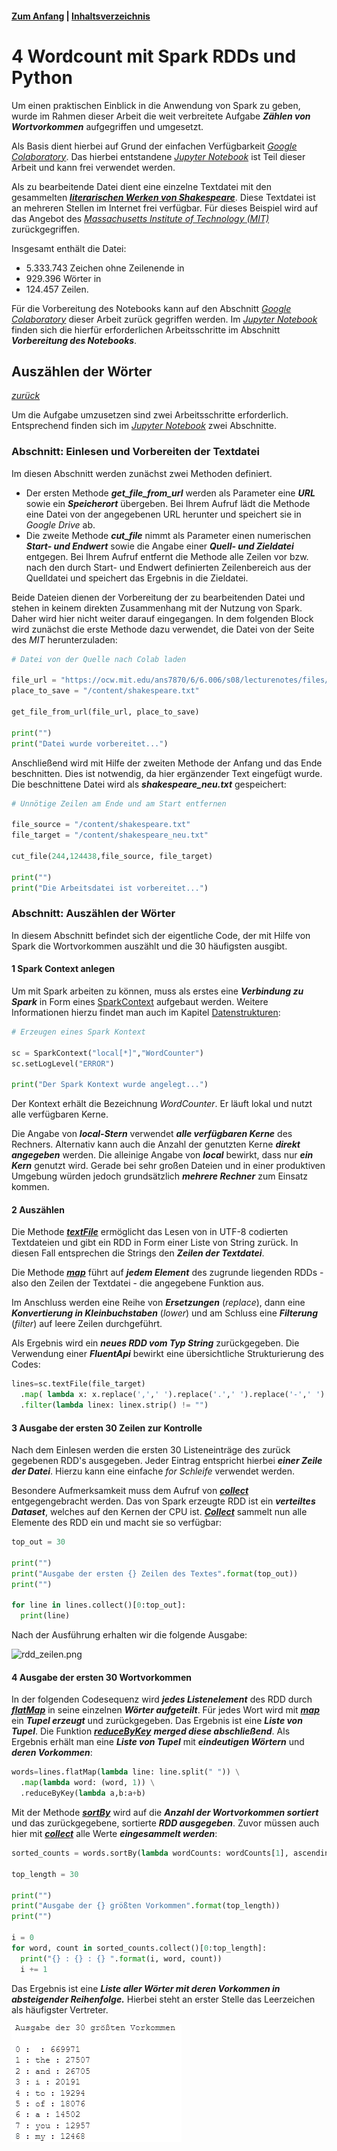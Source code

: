 #### [Zum Anfang](README.md "zur Startseite") | [Inhaltsverzeichnis](00_Inhaltsverzeichnis.md "zum Inhaltsverzeichnis")

# 4 Wordcount mit Spark RDDs und Python

Um einen praktischen Einblick in die Anwendung von Spark zu geben, wurde im Rahmen dieser Arbeit die weit verbreitete Aufgabe ***Zählen von Wortvorkommen*** aufgegriffen und umgesetzt.

Als Basis dient hierbei auf Grund der einfachen Verfügbarkeit [*Google Colaboratory*](03_Mögliche_Umgebungen_für_Spark.md#spark-mit-google-colaboratory-colab "zum Abschnitt"). Das hierbei entstandene [_Jupyter Notebook_](notebook/Wordcount_mit_Spark_RDD.ipynb "zum Notebook") ist Teil dieser Arbeit und kann frei verwendet werden. 

Als zu bearbeitende Datei dient eine einzelne Textdatei mit den gesammelten [***literarischen Werken von Shakespeare***](https://ocw.mit.edu/ans7870/6/6.006/s08/lecturenotes/files/t8.shakespeare.txt "zum Download"). Diese Textdatei ist an mehreren Stellen im Internet frei verfügbar. Für dieses Beispiel wird auf das Angebot des [*Massachusetts Institute of Technology (MIT)*](https://ocw.mit.edu "zur Webseite") zurückgegriffen.

Insgesamt enthält die Datei:

* 5.333.743 Zeichen ohne Zeilenende in
* 929.396 Wörter in
* 124.457 Zeilen.

Für die Vorbereitung des Notebooks kann auf den Abschnitt [_Google Colaboratory_](03_Mögliche_Umgebungen_für_Spark.md#spark-mit-google-colaboratory-colab "zum Abschnitt") dieser Arbeit zurück gegriffen werden. Im [_Jupyter Notebook_](notebook/Wordcount_mit_Spark_RDD.ipynb "zum Notebook") finden sich die hierfür erforderlichen Arbeitsschritte im Abschnitt ***Vorbereitung des Notebooks***.

## Auszählen der Wörter

[_zurück_](04_Wordcount_mit_Spark_RDDs_und_Python.md#4-wordcount-mit-spark-rdds-und-python "Zurück")

Um die Aufgabe umzusetzen sind zwei Arbeitsschritte erforderlich. Entsprechend finden sich im 
[_Jupyter Notebook_](notebook/Wordcount_mit_Spark_RDD.ipynb "zum Notebook") zwei Abschnitte.

### Abschnitt: Einlesen und Vorbereiten der Textdatei

Im diesen Abschnitt werden zunächst zwei Methoden definiert.

* Der ersten Methode ***get_file_from_url*** werden als Parameter eine ***URL*** sowie ein ***Speicherort*** übergeben. Bei Ihrem Aufruf lädt die Methode eine Datei von der angegebenen URL herunter und speichert sie in *Google Drive* ab.
* Die zweite Methode ***cut_file*** nimmt als Parameter einen numerischen ***Start- und Endwert*** sowie die Angabe einer ***Quell- und Zieldatei*** entgegen. Bei Ihrem Aufruf entfernt die Methode alle Zeilen vor bzw. nach den durch Start- und Endwert definierten Zeilenbereich aus der Quelldatei und speichert das Ergebnis in die Zieldatei.

Beide Dateien dienen der Vorbereitung der zu bearbeitenden Datei und stehen in keinem direkten Zusammenhang mit der Nutzung von Spark. Daher wird hier nicht weiter darauf eingegangen. In dem folgenden Block wird zunächst die erste Methode dazu verwendet, die Datei von der Seite des *MIT* herunterzuladen:

```python
# Datei von der Quelle nach Colab laden

file_url = "https://ocw.mit.edu/ans7870/6/6.006/s08/lecturenotes/files/t8.shakespeare.txt"
place_to_save = "/content/shakespeare.txt"

get_file_from_url(file_url, place_to_save)

print("")
print("Datei wurde vorbereitet...")
```

Anschließend wird mit Hilfe der zweiten Methode der Anfang und das Ende beschnitten. Dies ist notwendig, da hier ergänzender Text eingefügt wurde. Die beschnittene Datei wird als ***shakespeare_neu.txt*** gespeichert:

```python
# Unnötige Zeilen am Ende und am Start entfernen

file_source = "/content/shakespeare.txt"
file_target = "/content/shakespeare_neu.txt"

cut_file(244,124438,file_source, file_target)

print("")
print("Die Arbeitsdatei ist vorbereitet...")
```

### Abschnitt: Auszählen der Wörter

In diesem Abschnitt befindet sich der eigentliche Code, der mit Hilfe von Spark die Wortvorkommen auszählt und die 30 häufigsten ausgibt.

#### 1 Spark Context anlegen

Um mit Spark arbeiten zu können, muss als erstes eine ***Verbindung zu Spark*** in Form eines
[SparkContext](https://spark.apache.org/docs/3.1.1/api/python/reference/api/pyspark.SparkContext.html "zur Dokumentation") aufgebaut werden. Weitere Informationen hierzu findet man auch im Kapitel 
[Datenstrukturen](02_Datenstrukturen.md): 

```python
# Erzeugen eines Spark Kontext

sc = SparkContext("local[*]","WordCounter")
sc.setLogLevel("ERROR")

print("Der Spark Kontext wurde angelegt...")
```

Der Kontext erhält die Bezeichnung _WordCounter_. Er läuft lokal und nutzt alle verfügbaren Kerne.

Die Angabe von ***local-Stern*** verwendet ***alle verfügbaren Kerne*** des Rechners. Alternativ kann auch die Anzahl der genutzten Kerne ***direkt angegeben*** werden. Die alleinige Angabe von ***local*** bewirkt, dass nur ***ein Kern*** genutzt wird. Gerade bei sehr großen Dateien und in einer produktiven Umgebung würden jedoch grundsätzlich ***mehrere Rechner*** zum Einsatz kommen.

#### 2 Auszählen

Die Methode [***textFile***](https://spark.apache.org/docs/3.1.1/api/python/reference/api/pyspark.SparkContext.textFile.html "zur Dokumentation") ermöglicht das Lesen von in UTF-8 codierten Textdateien und gibt ein RDD in Form einer Liste von String zurück. In diesen Fall entsprechen die Strings den ***Zeilen der Textdatei***. 

Die Methode [***map***](https://spark.apache.org/docs/latest/api/python/reference/api/pyspark.RDD.map.html "zur Dokumentation") führt auf ***jedem Element*** des zugrunde liegenden RDDs - also den Zeilen der Textdatei - die angegebene Funktion aus.

Im Anschluss werden eine Reihe von ***Ersetzungen*** (*replace*), dann eine ***Konvertierung in Kleinbuchstaben*** (*lower*) und am Schluss eine ***Filterung*** (*filter*) auf leere Zeilen durchgeführt. 

Als Ergebnis wird ein ***neues RDD vom Typ String*** zurückgegeben. Die Verwendung einer ***FluentApi*** bewirkt eine übersichtliche Strukturierung des Codes:

```python
lines=sc.textFile(file_target)
  .map( lambda x: x.replace(',',' ').replace('.',' ').replace('-',' ').lower())
  .filter(lambda linex: linex.strip() != "")
```

#### 3 Ausgabe der ersten 30 Zeilen zur Kontrolle

Nach dem Einlesen werden die ersten 30 Listeneinträge des zurück gegebenen RDD's ausgegeben. Jeder Eintrag entspricht hierbei ***einer Zeile der Datei***. Hierzu kann eine einfache *for Schleife* verwendet werden. 

Besondere Aufmerksamkeit muss dem Aufruf von [***collect***](https://spark.apache.org/docs/latest/api/python/reference/api/pyspark.RDD.collect.html "zur Dokumentation") entgegengebracht werden. Das von Spark erzeugte RDD ist ein ***verteiltes Dataset***, welches auf den Kernen der CPU ist. [***Collect***](https://spark.apache.org/docs/latest/api/python/reference/api/pyspark.RDD.collect.html "zur Dokumentation") sammelt nun alle Elemente des RDD ein und macht sie so verfügbar:

```python
top_out = 30

print("")
print("Ausgabe der ersten {} Zeilen des Textes".format(top_out))
print("")

for line in lines.collect()[0:top_out]:
  print(line)
```

Nach der Ausführung erhalten wir die folgende Ausgabe:

![rdd_zeilen.png](assets/rdd_zeilen.png "Ausgabe der ersten Zeilen der Textdatei im Notebook")

#### 4 Ausgabe der ersten 30 Wortvorkommen

In der folgenden Codesequenz wird ***jedes Listenelement*** des RDD durch [***flatMap***](https://spark.apache.org/docs/3.1.1/api/python/reference/api/pyspark.RDD.flatMap.html "zur Dokumentation") in seine einzelnen ***Wörter aufgeteilt***. Für jedes Wort wird mit [***map***](https://spark.apache.org/docs/latest/api/python/reference/api/pyspark.RDD.map.html "zur Dokumentation") ein ***Tupel erzeugt*** und zurückgegeben. Das Ergebnis ist eine ***Liste von Tupel***. Die Funktion [***reduceByKey***](https://spark.apache.org/docs/latest/api/python/reference/api/pyspark.RDD.reduceByKey.html "zur Dokumentation") ***merged diese abschließend***. Als Ergebnis erhält man eine ***Liste von Tupel*** mit ***eindeutigen Wörtern*** und ***deren Vorkommen***:

```python
words=lines.flatMap(lambda line: line.split(" ")) \
  .map(lambda word: (word, 1)) \
  .reduceByKey(lambda a,b:a+b)
```

Mit der Methode [***sortBy***](https://spark.apache.org/docs/latest/api/python/reference/api/pyspark.RDD.sortBy.html "zur Dokumentation") wird auf die ***Anzahl der Wortvorkommen sortiert*** und das zurückgegebene, sortierte ***RDD ausgegeben***. Zuvor müssen auch hier mit [***collect***](https://spark.apache.org/docs/latest/api/python/reference/api/pyspark.RDD.collect.html "zur Dokumentation") alle Werte ***eingesammelt werden***:

```python
sorted_counts = words.sortBy(lambda wordCounts: wordCounts[1], ascending=False)

top_length = 30

print("")
print("Ausgabe der {} größten Vorkommen".format(top_length))
print("")

i = 0
for word, count in sorted_counts.collect()[0:top_length]:
  print("{} : {} : {} ".format(i, word, count))
  i += 1
```

Das Ergebnis ist eine ***Liste aller Wörter mit deren Vorkommen in absteigender Reihenfolge.*** Hierbei steht an erster Stelle das Leerzeichen als häufigster Vertreter.

![rdd_wörter.png](assets/rdd_wörter.png "Ausgabe der Wortliste in absteigender Reihenfolge im Notebook")
